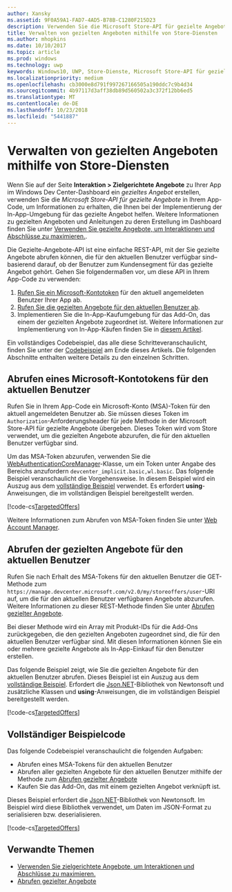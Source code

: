 ```yaml
---
author: Xansky
ms.assetid: 9F0A59A1-FAD7-4AD5-B78B-C1280F215D23
description: Verwenden Sie die Microsoft Store-API für gezielte Angebote, um die gezielten Angebote abzurufen, die für den aktuellen Benutzer Ihrer App verfügbar sind.
title: Verwalten von gezielten Angeboten mithilfe von Store-Diensten
ms.author: mhopkins
ms.date: 10/10/2017
ms.topic: article
ms.prod: windows
ms.technology: uwp
keywords: Windows10, UWP, Store-Dienste, Microsoft Store-API für gezielte Angebote, gezielte Angebote
ms.localizationpriority: medium
ms.openlocfilehash: cb3000e8d791f997267166505a190ddc7c9b4d34
ms.sourcegitcommit: 4b97117d3aff38db89d560502a3c372f12bb6ed5
ms.translationtype: MT
ms.contentlocale: de-DE
ms.lasthandoff: 10/23/2018
ms.locfileid: "5441887"
---
```

# <a name="manage-targeted-offers-using-store-services"></a>Verwalten von gezielten Angeboten mithilfe von Store-Diensten

Wenn Sie auf der Seite **Interaktion > Zielgerichtete Angebote** zu Ihrer App im Windows Dev Center-Dashboard ein *gezieltes Angebot* erstellen, verwenden Sie die *Microsoft Store-API für gezielte Angebote* in Ihrem App-Code, um Informationen zu erhalten, die Ihnen bei der Implementierung der In-App-Umgebung für das gezielte Angebot helfen. Weitere Informationen zu gezielten Angeboten und Anleitungen zu deren Erstellung im Dashboard finden Sie unter [Verwenden Sie gezielte Angebote, um Interaktionen und Abschlüsse zu maximieren.](../publish/use-targeted-offers-to-maximize-engagement-and-conversions.md).

Die Gezielte-Angebote-API ist eine einfache REST-API, mit der Sie gezielte Angebote abrufen können, die für den aktuellen Benutzer verfügbar sind– basierend darauf, ob der Benutzer zum Kundensegment für das gezielte Angebot gehört. Gehen Sie folgendermaßen vor, um diese API in Ihrem App-Code zu verwenden:

1.  [Rufen Sie ein Microsoft-Kontotoken](#obtain-a-microsoft-account-token) für den aktuell angemeldeten Benutzer Ihrer App ab.
2.  [Rufen Sie die gezielten Angebote für den aktuellen Benutzer ab](#get-targeted-offers).
3.  Implementieren Sie die In-App-Kaufumgebung für das Add-On, das einem der gezielten Angebote zugeordnet ist. Weitere Informationen zur Implementierung von In-App-Käufen finden Sie in [diesem Artikel](enable-in-app-purchases-of-apps-and-add-ons.md).

Ein vollständiges Codebeispiel, das alle diese Schritteveranschaulicht, finden Sie unter der [Codebeispiel](#code-example) am Ende dieses Artikels. Die folgenden Abschnitte enthalten weitere Details zu den einzelnen Schritten.

<span id="obtain-a-microsoft-account-token" />

## <a name="get-a-microsoft-account-token-for-the-current-user"></a>Abrufen eines Microsoft-Kontotokens für den aktuellen Benutzer

Rufen Sie in Ihrem App-Code ein Microsoft-Konto (MSA)-Token für den aktuell angemeldeten Benutzer ab. Sie müssen dieses Token im ```Authorization```-Anforderungsheader für jede Methode in der Microsoft Store-API für gezielte Angebote übergeben. Dieses Token wird vom Store verwendet, um die gezielten Angebote abzurufen, die für den aktuellen Benutzer verfügbar sind.

Um das MSA-Token abzurufen, verwenden Sie die [WebAuthenticationCoreManager](https://docs.microsoft.com/uwp/api/windows.security.authentication.web.core.webauthenticationcoremanager)-Klasse, um ein Token unter Angabe des Bereichs anzufordern ```devcenter_implicit.basic,wl.basic```. Das folgende Beispiel veranschaulicht die Vorgehensweise. In diesem Beispiel wird ein Auszug aus dem [vollständige Beispiel](#code-example) verwendet. Es erfordert **using**-Anweisungen, die im vollständigen Beispiel bereitgestellt werden.

[!code-cs[TargetedOffers](./code/StoreServicesExamples_TargetedOffers/cs/TargetedOffers.cs#GetMSAToken)]

Weitere Informationen zum Abrufen von MSA-Token finden Sie unter [Web Account Manager](../security/web-account-manager.md).

<span id="get-targeted-offers" />

## <a name="get-the-targeted-offers-for-the-current-user"></a>Abrufen der gezielten Angebote für den aktuellen Benutzer

Rufen Sie nach Erhalt des MSA-Tokens für den aktuellen Benutzer die GET-Methode zum ```https://manage.devcenter.microsoft.com/v2.0/my/storeoffers/user```-URI auf, um die für den aktuellen Benutzer verfügbaren Angebote abzurufen. Weitere Informationen zu dieser REST-Methode finden Sie unter [Abrufen gezielter Angebote](get-targeted-offers.md).

Bei dieser Methode wird ein Array mit Produkt-IDs für die Add-Ons zurückgegeben, die den gezielten Angeboten zugeordnet sind, die für den aktuellen Benutzer verfügbar sind. Mit diesen Informationen können Sie ein oder mehrere gezielte Angebote als In-App-Einkauf für den Benutzer erstellen.

Das folgende Beispiel zeigt, wie Sie die gezielten Angebote für den aktuellen Benutzer abrufen. Dieses Beispiel ist ein Auszug aus dem [vollständige Beispiel](#code-example). Erfordert die [Json.NET](http://www.newtonsoft.com/json)-Bibliothek von Newtonsoft und zusätzliche Klassen und **using**-Anweisungen, die im vollständigen Beispiel bereitgestellt werden.

[!code-cs[TargetedOffers](./code/StoreServicesExamples_TargetedOffers/cs/TargetedOffers.cs#GetTargetedOffers)]

<span id="code-example" />

## <a name="complete-code-example"></a>Vollständiger Beispielcode

Das folgende Codebeispiel veranschaulicht die folgenden Aufgaben:

* Abrufen eines MSA-Tokens für den aktuellen Benutzer
* Abrufen aller gezielten Angebote für den aktuellen Benutzer mithilfe der Methode zum [Abrufen gezielter Angebote](get-targeted-offers.md)
* Kaufen Sie das Add-On, das mit einem gezielten Angebot verknüpft ist.

Dieses Beispiel erfordert die [Json.NET](http://www.newtonsoft.com/json)-Bibliothek von Newtonsoft. Im Beispiel wird diese Bibliothek verwendet, um Daten im JSON-Format zu serialisieren bzw. deserialisieren.

[!code-cs[TargetedOffers](./code/StoreServicesExamples_TargetedOffers/cs/TargetedOffers.cs#GetTargetedOffersSample)]

## <a name="related-topics"></a>Verwandte Themen

* [Verwenden Sie zielgerichtete Angebote, um Interaktionen und Abschlüsse zu maximieren.](../publish/use-targeted-offers-to-maximize-engagement-and-conversions.md)
* [Abrufen gezielter Angebote](get-targeted-offers.md)
